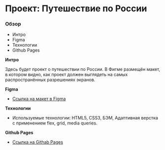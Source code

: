 # Проект: Путешествие по России

### Обзор

- Интро
- Figma
- Технологии
- Github Pages

**Интро**

Здесь будет проект о путешествии по России.
В Фигме размещён макет, в котором видно, как проект должен выглядеть на самых распространённых разрешениях экранов.

**Figma**

- [Ссылка на макет в Figma](https://www.figma.com/file/5S2WSbEFL6awjVWJ0NWL8Q/Sprint-3_-Russia-_-desktop-mobile?node-id=28503%3A0)

**Технологии**

- Используемые технологии: HTML5, CSS3, БЭМ, Адаптивная верстка с применением flex, grid, media queries.

**Github Pages**

- [Ссылка на Githab Pages ](https://balineseleaf.github.io/russian-travel/)
